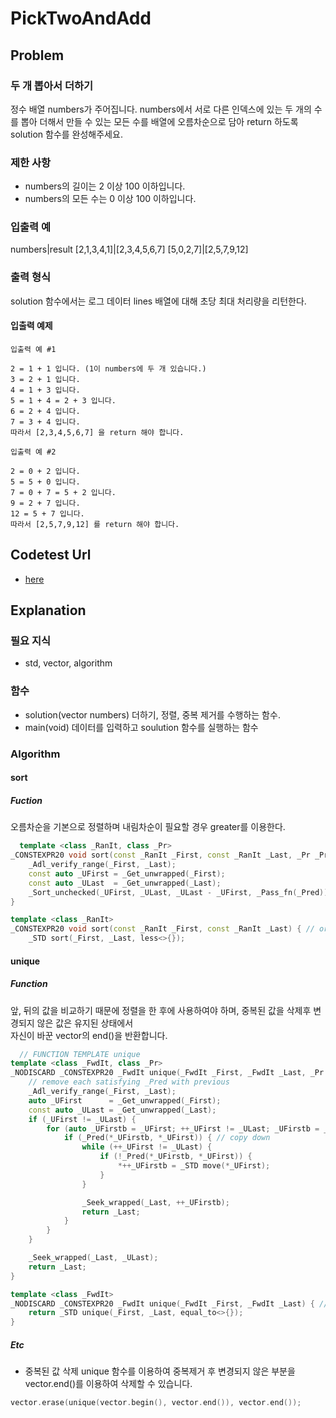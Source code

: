 # PickTwoAndAdd
## Problem
### 두 개 뽑아서 더하기
정수 배열 numbers가 주어집니다. numbers에서 서로 다른 인덱스에 있는 두 개의 수를 뽑아 더해서 만들 수 있는 모든 수를 배열에 오름차순으로 담아 return 하도록 solution 함수를 완성해주세요.
### 제한 사항
  - numbers의 길이는 2 이상 100 이하입니다.
  - numbers의 모든 수는 0 이상 100 이하입니다.
### 입출력 예
numbers|result
[2,1,3,4,1]|[2,3,4,5,6,7]
[5,0,2,7]|[2,5,7,9,12]
### 출력 형식
solution 함수에서는 로그 데이터 lines 배열에 대해 초당 최대 처리량을 리턴한다.
#### 입출력 예제
```
입출력 예 #1

2 = 1 + 1 입니다. (1이 numbers에 두 개 있습니다.)
3 = 2 + 1 입니다.
4 = 1 + 3 입니다.
5 = 1 + 4 = 2 + 3 입니다.
6 = 2 + 4 입니다.
7 = 3 + 4 입니다.
따라서 [2,3,4,5,6,7] 을 return 해야 합니다.
```
```
입출력 예 #2

2 = 0 + 2 입니다.
5 = 5 + 0 입니다.
7 = 0 + 7 = 5 + 2 입니다.
9 = 2 + 7 입니다.
12 = 5 + 7 입니다.
따라서 [2,5,7,9,12] 를 return 해야 합니다.
```

## Codetest Url
  - [here](<https://programmers.co.kr/learn/courses/30/lessons/68644>)
  
## Explanation
### 필요 지식
 - std, vector, algorithm
### 함수  
  - solution(vector<int> numbers)
    더하기, 정렬, 중복 제거를 수행하는 함수.
  - main(void)
    데이터를 입력하고 soulution 함수를 실행하는 함수     
### Algorithm
#### sort
##### Fuction
  오름차순을 기본으로 정렬하며 내림차순이 필요할 경우 greater<T>를 이용한다. 
```C++
  template <class _RanIt, class _Pr>
_CONSTEXPR20 void sort(const _RanIt _First, const _RanIt _Last, _Pr _Pred) { // order [_First, _Last)
    _Adl_verify_range(_First, _Last);
    const auto _UFirst = _Get_unwrapped(_First);
    const auto _ULast  = _Get_unwrapped(_Last);
    _Sort_unchecked(_UFirst, _ULast, _ULast - _UFirst, _Pass_fn(_Pred));
}

template <class _RanIt>
_CONSTEXPR20 void sort(const _RanIt _First, const _RanIt _Last) { // order [_First, _Last)
    _STD sort(_First, _Last, less<>{});
```
#### unique
##### Function
  앞, 뒤의 값을 비교하기 때문에 정렬을 한 후에 사용하여야 하며, 중복된 값을 삭제후 변경되지 않은 값은 유지된 상태에서   
  자신이 바꾼 vector의 end()을 반환합니다.
```C++
  // FUNCTION TEMPLATE unique
template <class _FwdIt, class _Pr>
_NODISCARD _CONSTEXPR20 _FwdIt unique(_FwdIt _First, _FwdIt _Last, _Pr _Pred) {
    // remove each satisfying _Pred with previous
    _Adl_verify_range(_First, _Last);
    auto _UFirst      = _Get_unwrapped(_First);
    const auto _ULast = _Get_unwrapped(_Last);
    if (_UFirst != _ULast) {
        for (auto _UFirstb = _UFirst; ++_UFirst != _ULast; _UFirstb = _UFirst) {
            if (_Pred(*_UFirstb, *_UFirst)) { // copy down
                while (++_UFirst != _ULast) {
                    if (!_Pred(*_UFirstb, *_UFirst)) {
                        *++_UFirstb = _STD move(*_UFirst);
                    }
                }

                _Seek_wrapped(_Last, ++_UFirstb);
                return _Last;
            }
        }
    }

    _Seek_wrapped(_Last, _ULast);
    return _Last;
}

template <class _FwdIt>
_NODISCARD _CONSTEXPR20 _FwdIt unique(_FwdIt _First, _FwdIt _Last) { // remove each matching previous
    return _STD unique(_First, _Last, equal_to<>{});
}
```
##### Etc
  - 중복된 값 삭제
  unique 함수를 이용하여 중복제거 후 변경되지 않은 부분을 vector.end()를 이용하여 삭제할 수 있습니다.
  ```C++
  vector.erase(unique(vector.begin(), vector.end()), vector.end());
  ```

  
